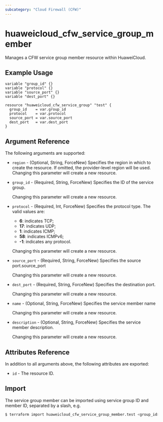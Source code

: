 ```yaml
---
subcategory: "Cloud Firewall (CFW)"
---
```


# huaweicloud_cfw_service_group_member

Manages a CFW service group member resource within HuaweiCloud.

## Example Usage

```hcl
variable "group_id" {}
variable "protocol" {}
variable "source_port" {}
variable "dest_port" {}

resource "huaweicloud_cfw_service_group" "test" {
  group_id    = var.group_id
  protocol    = var.protocol
  source_port = var.source_port
  dest_port   = var.dest_port
}
```

## Argument Reference

The following arguments are supported:

* `region` - (Optional, String, ForceNew) Specifies the region in which to create the resource.
  If omitted, the provider-level region will be used. Changing this parameter will create a new resource.

* `group_id` - (Required, String, ForceNew) Specifies the ID of the service group.

  Changing this parameter will create a new resource.

* `protocol` - (Required, Int, ForceNew) Specifies the protocol type.
  The valid values are:
    + **6**: indicates TCP;
    + **17**: indicates UDP;
    + **1**: indicates ICMP;
    + **58**: indicates ICMPv6;
    + **-1**: indicates any protocol.

  Changing this parameter will create a new resource.

* `source_port` - (Required, String, ForceNew) Specifies the source port.source_port

  Changing this parameter will create a new resource.

* `dest_port` - (Required, String, ForceNew) Specifies the destination port.

  Changing this parameter will create a new resource.

* `name` - (Optional, String, ForceNew) Specifies the service member name

  Changing this parameter will create a new resource.

* `description` - (Optional, String, ForceNew) Specifies the service member description.

  Changing this parameter will create a new resource.

## Attributes Reference

In addition to all arguments above, the following attributes are exported:

* `id` - The resource ID.

## Import

The service group member can be imported using service group ID and member ID, separated by a slash, e.g.

```bash
$ terraform import huaweicloud_cfw_service_group_member.test <group_id>/<member_id>
```
